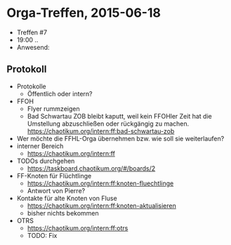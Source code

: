 # Orga-Treffen, 2015-06-18
* Treffen #7
* 19:00 .. 
* Anwesend: 

## Protokoll
* Protokolle
  * Öffentlich oder intern?
* FFOH
  * Flyer rummzeigen
  * Bad Schwartau ZOB bleibt kaputt, weil kein FFOHler Zeit hat die Umstellung abzuschließen oder rückgängig zu machen.<br>https://chaotikum.org/intern:ff:bad-schwartau-zob
* Wer möchte die FFHL-Orga übernehmen bzw. wie soll sie weiterlaufen?
* interner Bereich
  * https://chaotikum.org/intern:ff
* TODOs durchgehen
  * https://taskboard.chaotikum.org/#/boards/2
* FF-Knoten für Flüchtlinge
  * https://chaotikum.org/intern:ff:knoten-fluechtlinge
  * Antwort von Pierre?
* Kontakte für alte Knoten von Fluse
  * https://chaotikum.org/intern:ff:knoten-aktualisieren
  * bisher nichts bekommen
* OTRS
  * https://chaotikum.org/intern:ff:otrs
  * TODO: Fix